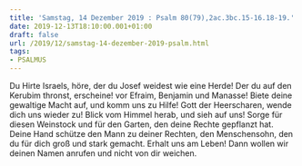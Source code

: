 ```yaml
---
title: 'Samstag, 14 Dezember 2019 : Psalm 80(79),2ac.3bc.15-16.18-19.'
date: 2019-12-13T18:10:00.001+01:00
draft: false
url: /2019/12/samstag-14-dezember-2019-psalm.html
tags: 
- PSALMUS
---
```


Du Hirte Israels, höre, der du Josef weidest wie eine Herde! Der du auf den Kerubim thronst, erscheine! vor Efraim, Benjamin und Manasse! Biete deine gewaltige Macht auf, und komm uns zu Hilfe! Gott der Heerscharen, wende dich uns wieder zu! Blick vom Himmel herab, und sieh auf uns! Sorge für diesen Weinstock und für den Garten, den deine Rechte gepflanzt hat. Deine Hand schütze den Mann zu deiner Rechten, den Menschensohn, den du für dich groß und stark gemacht. Erhalt uns am Leben! Dann wollen wir deinen Namen anrufen und nicht von dir weichen.